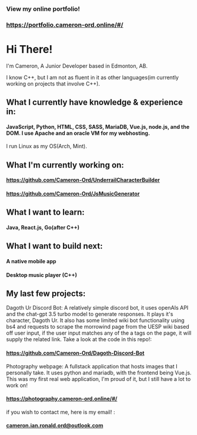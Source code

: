 ### View my online portfolio!
### https://portfolio.cameron-ord.online/#/

# Hi There!
I'm Cameron, A Junior Developer based in Edmonton, AB.

I know C++, but I am not as fluent in it as other languages(im currently working on projects that involve C++).

## What I currently have knowledge & experience in: 
#### JavaScript, Python, HTML, CSS, SASS, MariaDB, Vue.js, node.js, and the DOM. I use Apache and an oracle VM for my webhosting.

I run Linux as my OS(Arch, Mint).

## What I'm currently working on:
#### https://github.com/Cameron-Ord/UnderrailCharacterBuilder
#### https://github.com/Cameron-Ord/JsMusicGenerator
  
##  What I want to learn:
#### Java, React.js, Go(after C++)  

## What I want to build next:
#### A native mobile app
#### Desktop music player (C++)

## My last few projects:

Dagoth Ur Discord Bot: A relatively simple discord bot, it uses openAIs API and the chat-gpt 3.5 turbo model to generate responses. It plays it's character, Dagoth Ur. It also has some limited wiki bot functionality using bs4 and requests to scrape the morrowind page from the UESP wiki based off user input, if the user input matches any of the a tags on the page, it will supply the related link. Take a look at the code in this repo!:

#### https://github.com/Cameron-Ord/Dagoth-Discord-Bot

Photography webpage: A fullstack application that hosts images that I personally take. It uses python and mariadb, with the frontend being Vue.js. This was my first real web application, I'm proud of it, but I still have a lot to work on! 

#### https://photography.cameron-ord.online/#/

if you wish to contact me, here is my email! : 

#### cameron.ian.ronald.ord@outlook.com
